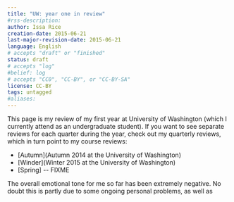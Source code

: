 ```yaml
---
title: "UW: year one in review"
#rss-description: 
author: Issa Rice
creation-date: 2015-06-21
last-major-revision-date: 2015-06-21
language: English
# accepts "draft" or "finished"
status: draft
# accepts "log"
#belief: log
# accepts "CC0", "CC-BY", or "CC-BY-SA"
license: CC-BY
tags: untagged
#aliases: 
---
```


This page is my review of my first year at University of Washington
(which I currently attend as an undergraduate student).  If you want to
see separate reviews for each quarter during the year, check out my
quarterly reviews, which in turn point to my course reviews:

- [Autumn](Autumn 2014 at the University of Washington)
- [Winder](Winter 2015 at the University of Washington)
- [Spring] -- FIXME

The overall emotional tone for me so far has been extremely negative. No
doubt this is partly due to some ongoing personal problems, as well as 
